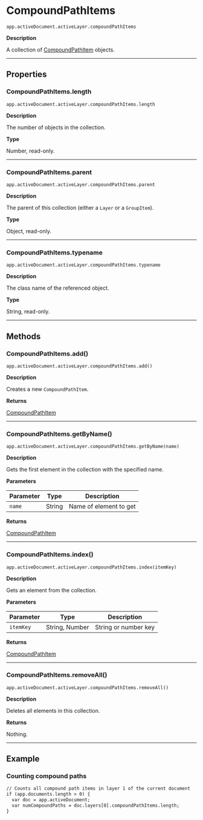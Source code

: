 # CompoundPathItems

`app.activeDocument.activeLayer.compoundPathItems`

**Description**

A collection of [CompoundPathItem](./CompoundPathItem.md) objects.

---

## Properties

### CompoundPathItems.length

`app.activeDocument.activeLayer.compoundPathItems.length`

**Description**

The number of objects in the collection.

**Type**

Number, read-only.

---

### CompoundPathItems.parent

`app.activeDocument.activeLayer.compoundPathItems.parent`

**Description**

The parent of this collection (either a `Layer` or a `GroupItem`).

**Type**

Object, read-only.

---

### CompoundPathItems.typename

`app.activeDocument.activeLayer.compoundPathItems.typename`

**Description**

The class name of the referenced object.

**Type**

String, read-only.

---

## Methods

### CompoundPathItems.add()

`app.activeDocument.activeLayer.compoundPathItems.add()`

**Description**

Creates a new `CompoundPathItem`.

**Returns**

[CompoundPathItem](./CompoundPathItem.md)

---

### CompoundPathItems.getByName()

`app.activeDocument.activeLayer.compoundPathItems.getByName(name)`

**Description**

Gets the first element in the collection with the specified name.

**Parameters**

| Parameter   | Type   | Description            |
|-------------|--------|------------------------|
| `name`      | String | Name of element to get |

**Returns**

[CompoundPathItem](./CompoundPathItem.md)

---

### CompoundPathItems.index()

`app.activeDocument.activeLayer.compoundPathItems.index(itemKey)`

**Description**

Gets an element from the collection.

**Parameters**

| Parameter   | Type           | Description          |
|-------------|----------------|----------------------|
| `itemKey`   | String, Number | String or number key |

**Returns**

[CompoundPathItem](./CompoundPathItem.md)

---

### CompoundPathItems.removeAll()

`app.activeDocument.activeLayer.compoundPathItems.removeAll()`

**Description**

Deletes all elements in this collection.

**Returns**

Nothing.

---

## Example

### Counting compound paths

```default
// Counts all compound path items in layer 1 of the current document
if (app.documents.length > 0) {
  var doc = app.activeDocument;
  var numCompoundPaths = doc.layers[0].compoundPathItems.length;
}
```
